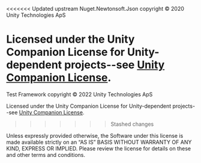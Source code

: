 <<<<<<< Updated upstream
Nuget.Newtonsoft.Json copyright © 2020 Unity Technologies ApS

Licensed under the Unity Companion License for Unity-dependent projects--see [Unity Companion License](http://www.unity3d.com/legal/licenses/Unity_Companion_License).
=======
Test Framework copyright © 2022 Unity Technologies ApS

Licensed under the Unity Companion License for Unity-dependent projects--see [Unity Companion License](http://www.unity3d.com/legal/licenses/Unity_Companion_License). 
>>>>>>> Stashed changes

Unless expressly provided otherwise, the Software under this license is made available strictly on an “AS IS” BASIS WITHOUT WARRANTY OF ANY KIND, EXPRESS OR IMPLIED. Please review the license for details on these and other terms and conditions.
